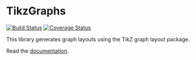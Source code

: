 # TikzGraphs

[![Build Status](https://travis-ci.org/sisl/TikzGraphs.jl.svg)](https://travis-ci.org/sisl/TikzGraphs.jl)
[![Coverage Status](https://coveralls.io/repos/github/sisl/TikzGraphs.jl/badge.svg?branch=master)](https://coveralls.io/github/sisl/TikzGraphs.jl?branch=master)

This library generates graph layouts using the TikZ graph layout package.

Read the [documentation](http://nbviewer.ipython.org/github/sisl/TikzGraphs.jl/blob/master/doc/TikzGraphs.ipynb).
